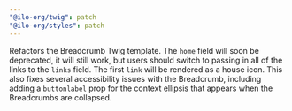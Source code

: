 ```yaml
---
"@ilo-org/twig": patch
"@ilo-org/styles": patch
---
```


Refactors the Breadcrumb Twig template. The `home` field will soon be deprecated, it will still work, but users should switch to passing in all of the links to the `links` field. The first `link` will be rendered as a house icon. This also fixes several accessibility issues with the Breadcrumb, including adding a `buttonlabel` prop for the context ellipsis that appears when the Breadcrumbs are collapsed.
